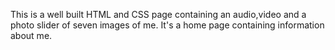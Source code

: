 This is a well built HTML and CSS page containing an audio,video and a photo slider of seven images of me.
It's a home page containing information about me.

